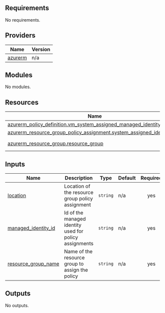<!-- BEGIN_TF_DOCS -->
## Requirements

No requirements.

## Providers

| Name | Version |
|------|---------|
| <a name="provider_azurerm"></a> [azurerm](#provider\_azurerm) | n/a |

## Modules

No modules.

## Resources

| Name | Type |
|------|------|
| [azurerm_policy_definition.vm_system_assigned_managed_identity](https://registry.terraform.io/providers/hashicorp/azurerm/latest/docs/resources/policy_definition) | resource |
| [azurerm_resource_group_policy_assignment.system_assigned_identity_role](https://registry.terraform.io/providers/hashicorp/azurerm/latest/docs/resources/resource_group_policy_assignment) | resource |
| [azurerm_resource_group.resource_group](https://registry.terraform.io/providers/hashicorp/azurerm/latest/docs/data-sources/resource_group) | data source |

## Inputs

| Name | Description | Type | Default | Required |
|------|-------------|------|---------|:--------:|
| <a name="input_location"></a> [location](#input\_location) | Location of the resource group policy assignment | `string` | n/a | yes |
| <a name="input_managed_identity_id"></a> [managed\_identity\_id](#input\_managed\_identity\_id) | Id of the managed identity used for policy assignments | `string` | n/a | yes |
| <a name="input_resource_group_name"></a> [resource\_group\_name](#input\_resource\_group\_name) | Name of the resource group to assign the policy | `string` | n/a | yes |

## Outputs

No outputs.
<!-- END_TF_DOCS -->